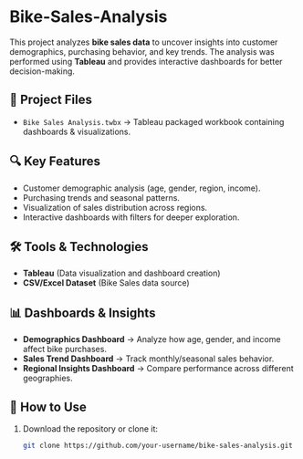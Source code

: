 # Bike-Sales-Analysis

This project analyzes **bike sales data** to uncover insights into customer demographics, purchasing behavior, and key trends. The analysis was performed using **Tableau** and provides interactive dashboards for better decision-making.  

## 📂 Project Files  
- `Bike Sales Analysis.twbx` → Tableau packaged workbook containing dashboards & visualizations.  

## 🔍 Key Features  
- Customer demographic analysis (age, gender, region, income).  
- Purchasing trends and seasonal patterns.  
- Visualization of sales distribution across regions.  
- Interactive dashboards with filters for deeper exploration.  

## 🛠️ Tools & Technologies  
- **Tableau** (Data visualization and dashboard creation)  
- **CSV/Excel Dataset** (Bike Sales data source)  

## 📊 Dashboards & Insights  
- **Demographics Dashboard** → Analyze how age, gender, and income affect bike purchases.  
- **Sales Trend Dashboard** → Track monthly/seasonal sales behavior.  
- **Regional Insights Dashboard** → Compare performance across different geographies.  

## 🚀 How to Use  
1. Download the repository or clone it:  
   ```bash
   git clone https://github.com/your-username/bike-sales-analysis.git

